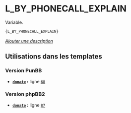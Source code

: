 # L_BY_PHONECALL_EXPLAIN


Variable.

```html
{L_BY_PHONECALL_EXPLAIN}
```

[*Ajouter une description*](https://fa-tvars.appspot.com/var/L_BY_PHONECALL_EXPLAIN)

## Utilisations dans les templates

### Version PunBB
* __[`donate`](../tpl/var/punbb/donate.md#readme) :__ ligne [`68`](../tpl/src/punbb/donate.tpl#L68)

### Version phpBB2
* __[`donate`](../tpl/var/subsilver/donate.md#readme) :__ ligne [`87`](../tpl/src/subsilver/donate.tpl#L87)